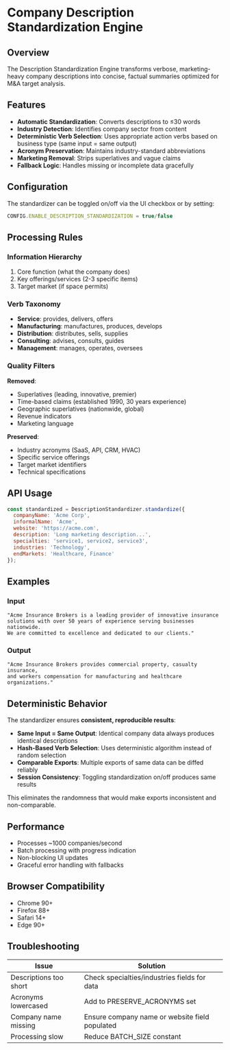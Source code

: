 # Company Description Standardization Engine

## Overview

The Description Standardization Engine transforms verbose, marketing-heavy company descriptions into concise, factual summaries optimized for M&A target analysis.

## Features

- **Automatic Standardization**: Converts descriptions to ≤30 words
- **Industry Detection**: Identifies company sector from content
- **Deterministic Verb Selection**: Uses appropriate action verbs based on business type (same input = same output)
- **Acronym Preservation**: Maintains industry-standard abbreviations
- **Marketing Removal**: Strips superlatives and vague claims
- **Fallback Logic**: Handles missing or incomplete data gracefully

## Configuration

The standardizer can be toggled on/off via the UI checkbox or by setting:

```javascript
CONFIG.ENABLE_DESCRIPTION_STANDARDIZATION = true/false
```

## Processing Rules

### Information Hierarchy
1. Core function (what the company does)
2. Key offerings/services (2-3 specific items)
3. Target market (if space permits)

### Verb Taxonomy
- **Service**: provides, delivers, offers
- **Manufacturing**: manufactures, produces, develops
- **Distribution**: distributes, sells, supplies
- **Consulting**: advises, consults, guides
- **Management**: manages, operates, oversees

### Quality Filters

**Removed**:
- Superlatives (leading, innovative, premier)
- Time-based claims (established 1990, 30 years experience)
- Geographic superlatives (nationwide, global)
- Revenue indicators
- Marketing language

**Preserved**:
- Industry acronyms (SaaS, API, CRM, HVAC)
- Specific service offerings
- Target market identifiers
- Technical specifications

## API Usage

```javascript
const standardized = DescriptionStandardizer.standardize({
  companyName: 'Acme Corp',
  informalName: 'Acme',
  website: 'https://acme.com',
  description: 'Long marketing description...',
  specialties: 'service1, service2, service3',
  industries: 'Technology',
  endMarkets: 'Healthcare, Finance'
});
```

## Examples

### Input
```
"Acme Insurance Brokers is a leading provider of innovative insurance 
solutions with over 50 years of experience serving businesses nationwide. 
We are committed to excellence and dedicated to our clients."
```

### Output
```
"Acme Insurance Brokers provides commercial property, casualty insurance, 
and workers compensation for manufacturing and healthcare organizations."
```

## Deterministic Behavior

The standardizer ensures **consistent, reproducible results**:

- **Same Input = Same Output**: Identical company data always produces identical descriptions
- **Hash-Based Verb Selection**: Uses deterministic algorithm instead of random selection
- **Comparable Exports**: Multiple exports of same data can be diffed reliably
- **Session Consistency**: Toggling standardization on/off produces same results

This eliminates the randomness that would make exports inconsistent and non-comparable.

## Performance

- Processes ~1000 companies/second
- Batch processing with progress indication
- Non-blocking UI updates
- Graceful error handling with fallbacks

## Browser Compatibility

- Chrome 90+
- Firefox 88+
- Safari 14+
- Edge 90+

## Troubleshooting

| Issue | Solution |
|-------|----------|
| Descriptions too short | Check specialties/industries fields for data |
| Acronyms lowercased | Add to PRESERVE_ACRONYMS set |
| Company name missing | Ensure company name or website field populated |
| Processing slow | Reduce BATCH_SIZE constant |